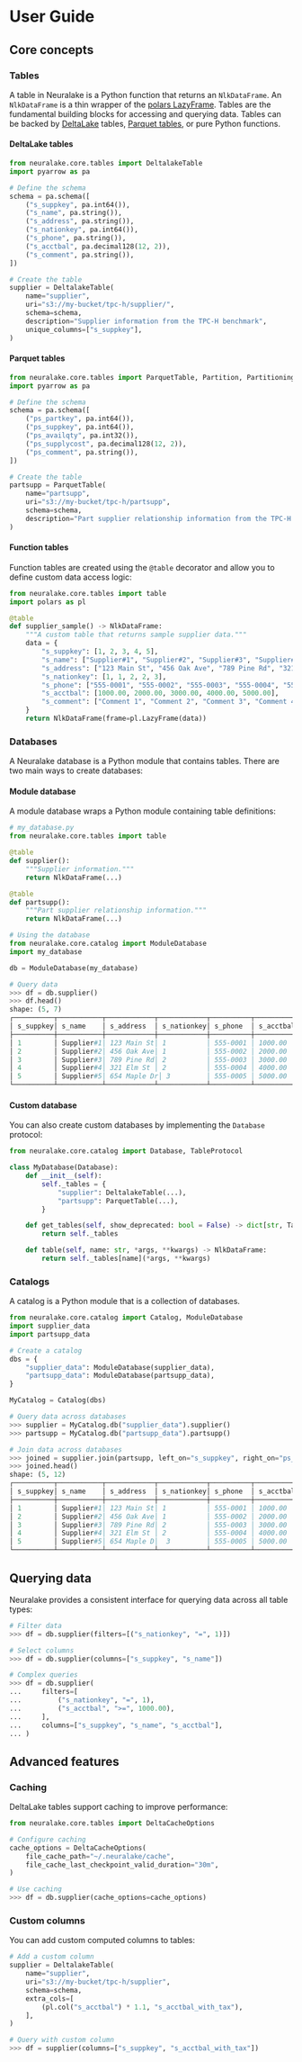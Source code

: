 # User Guide

## Core concepts

### Tables

A table in Neuralake is a Python function that returns an `NlkDataFrame`. An `NlkDataFrame` is a thin wrapper of the [polars LazyFrame](https://docs.pola.rs/py-polars/html/reference/lazyframe/index.html). Tables are the fundamental building blocks for accessing and querying data. Tables can be backed by [DeltaLake](https://delta.io/) tables, [Parquet tables](https://parquet.apache.org/), or pure Python functions.

#### DeltaLake tables
```python
from neuralake.core.tables import DeltalakeTable
import pyarrow as pa

# Define the schema
schema = pa.schema([
    ("s_suppkey", pa.int64()),
    ("s_name", pa.string()),
    ("s_address", pa.string()),
    ("s_nationkey", pa.int64()),
    ("s_phone", pa.string()),
    ("s_acctbal", pa.decimal128(12, 2)),
    ("s_comment", pa.string()),
])

# Create the table
supplier = DeltalakeTable(
    name="supplier",
    uri="s3://my-bucket/tpc-h/supplier/",
    schema=schema,
    description="Supplier information from the TPC-H benchmark",
    unique_columns=["s_suppkey"],
)
```

#### Parquet tables
```python
from neuralake.core.tables import ParquetTable, Partition, PartitioningScheme
import pyarrow as pa

# Define the schema
schema = pa.schema([
    ("ps_partkey", pa.int64()),
    ("ps_suppkey", pa.int64()),
    ("ps_availqty", pa.int32()),
    ("ps_supplycost", pa.decimal128(12, 2)),
    ("ps_comment", pa.string()),
])

# Create the table
partsupp = ParquetTable(
    name="partsupp",
    uri="s3://my-bucket/tpc-h/partsupp",
    schema=schema,
    description="Part supplier relationship information from the TPC-H benchmark",
)
```

#### Function tables
Function tables are created using the `@table` decorator and allow you to define custom data access logic:

```python
from neuralake.core.tables import table
import polars as pl

@table
def supplier_sample() -> NlkDataFrame:
    """A custom table that returns sample supplier data."""
    data = {
        "s_suppkey": [1, 2, 3, 4, 5],
        "s_name": ["Supplier#1", "Supplier#2", "Supplier#3", "Supplier#4", "Supplier#5"],
        "s_address": ["123 Main St", "456 Oak Ave", "789 Pine Rd", "321 Elm St", "654 Maple Dr"],
        "s_nationkey": [1, 1, 2, 2, 3],
        "s_phone": ["555-0001", "555-0002", "555-0003", "555-0004", "555-0005"],
        "s_acctbal": [1000.00, 2000.00, 3000.00, 4000.00, 5000.00],
        "s_comment": ["Comment 1", "Comment 2", "Comment 3", "Comment 4", "Comment 5"]
    }
    return NlkDataFrame(frame=pl.LazyFrame(data))
```

### Databases

A Neuralake database is a Python module that contains tables. There are two main ways to create databases:

#### Module database
A module database wraps a Python module containing table definitions:

```python
# my_database.py
from neuralake.core.tables import table

@table
def supplier():
    """Supplier information."""
    return NlkDataFrame(...)

@table
def partsupp():
    """Part supplier relationship information."""
    return NlkDataFrame(...)

# Using the database
from neuralake.core.catalog import ModuleDatabase
import my_database

db = ModuleDatabase(my_database)

# Query data
>>> df = db.supplier()
>>> df.head()
shape: (5, 7)
┌──────────┬───────────┬────────────┬────────────┬──────────┬──────────┬──────────┐
│ s_suppkey│ s_name    │ s_address  │ s_nationkey│ s_phone  │ s_acctbal│ s_comment│
├──────────┼───────────┼────────────┼────────────┼──────────┼──────────┼──────────┤
│ 1        │ Supplier#1│ 123 Main St│ 1          │ 555-0001 │ 1000.00  │ Comment 1│
│ 2        │ Supplier#2│ 456 Oak Ave│ 1          │ 555-0002 │ 2000.00  │ Comment 2│
│ 3        │ Supplier#3│ 789 Pine Rd│ 2          │ 555-0003 │ 3000.00  │ Comment 3│
│ 4        │ Supplier#4│ 321 Elm St │ 2          │ 555-0004 │ 4000.00  │ Comment 4│
│ 5        │ Supplier#5│ 654 Maple Dr│ 3         │ 555-0005 │ 5000.00  │ Comment 5│
└──────────┴───────────┴────────────┴────────────┴──────────┴──────────┴──────────┘
```

#### Custom database
You can also create custom databases by implementing the `Database` protocol:

```python
from neuralake.core.catalog import Database, TableProtocol

class MyDatabase(Database):
    def __init__(self):
        self._tables = {
            "supplier": DeltalakeTable(...),
            "partsupp": ParquetTable(...),
        }

    def get_tables(self, show_deprecated: bool = False) -> dict[str, TableProtocol]:
        return self._tables

    def table(self, name: str, *args, **kwargs) -> NlkDataFrame:
        return self._tables[name](*args, **kwargs)
```

### Catalogs

A catalog is a Python module that is a collection of databases.

```python
from neuralake.core.catalog import Catalog, ModuleDatabase
import supplier_data
import partsupp_data

# Create a catalog
dbs = {
    "supplier_data": ModuleDatabase(supplier_data),
    "partsupp_data": ModuleDatabase(partsupp_data),
}

MyCatalog = Catalog(dbs)

# Query data across databases
>>> supplier = MyCatalog.db("supplier_data").supplier()
>>> partsupp = MyCatalog.db("partsupp_data").partsupp()

# Join data across databases
>>> joined = supplier.join(partsupp, left_on="s_suppkey", right_on="ps_suppkey")
>>> joined.head()
shape: (5, 12)
┌──────────┬───────────┬────────────┬────────────┬──────────┬──────────┬──────────┬──────────┬──────────┬────────────┬─────────────┬────────── ┐
│ s_suppkey│ s_name    │ s_address  │ s_nationkey│ s_phone  │ s_acctbal│ s_comment│ps_partkey│ps_suppkey│ps_availqty │ps_supplycost│ps_comment │
├──────────┼───────────┼────────────┼────────────┼──────────┼──────────┼──────────┼──────────┼──────────┼────────────┼─────────────┼───────────┤
│ 1        │ Supplier#1│ 123 Main St│ 1          │ 555-0001 │ 1000.00  │ Comment 1│ 1        │ 1        │ 100        │ 100.00      │ Part 1    │
│ 2        │ Supplier#2│ 456 Oak Ave│ 1          │ 555-0002 │ 2000.00  │ Comment 2│ 2        │ 2        │ 200        │ 200.00      │ Part 2    │
│ 3        │ Supplier#3│ 789 Pine Rd│ 2          │ 555-0003 │ 3000.00  │ Comment 3│ 3        │ 3        │ 300        │ 300.00      │ Part 3    │
│ 4        │ Supplier#4│ 321 Elm St │ 2          │ 555-0004 │ 4000.00  │ Comment 4│ 4        │ 4        │ 400        │ 400.00      │ Part 4    │
│ 5        │ Supplier#5│ 654 Maple D│  3         │ 555-0005 │ 5000.00  │ Comment 5│ 5        │ 5        │ 500        │ 500.00      │ Part 5    │
└──────────┴───────────┴────────────┴────────────┴──────────┴──────────┴──────────┴──────────┴──────────┴────────────┴─────────────┴───────────┘
```

## Querying data

Neuralake provides a consistent interface for querying data across all table types:

```python
# Filter data
>>> df = db.supplier(filters=[("s_nationkey", "=", 1)])

# Select columns
>>> df = db.supplier(columns=["s_suppkey", "s_name"])

# Complex queries
>>> df = db.supplier(
...     filters=[
...         ("s_nationkey", "=", 1),
...         ("s_acctbal", ">=", 1000.00),
...     ],
...     columns=["s_suppkey", "s_name", "s_acctbal"],
... )
```

## Advanced features

### Caching
DeltaLake tables support caching to improve performance:

```python
from neuralake.core.tables import DeltaCacheOptions

# Configure caching
cache_options = DeltaCacheOptions(
    file_cache_path="~/.neuralake/cache",
    file_cache_last_checkpoint_valid_duration="30m",
)

# Use caching
>>> df = db.supplier(cache_options=cache_options)
```

### Custom columns
You can add custom computed columns to tables:

```python
# Add a custom column
supplier = DeltalakeTable(
    name="supplier",
    uri="s3://my-bucket/tpc-h/supplier",
    schema=schema,
    extra_cols=[
        (pl.col("s_acctbal") * 1.1, "s_acctbal_with_tax"),
    ],
)

# Query with custom column
>>> df = supplier(columns=["s_suppkey", "s_acctbal_with_tax"])
```